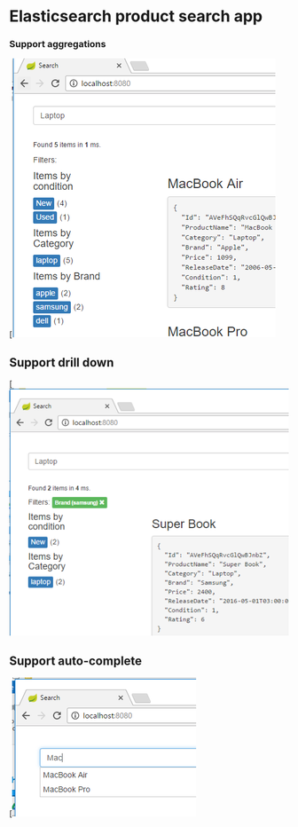 # Elasticsearch product search app

### Support aggregations
[![Build Status](docs/agg.png)

## Support drill down
[![Build Status](docs/drill-down.png)

## Support auto-complete
[![Build Status](docs/auto-complete.png)


